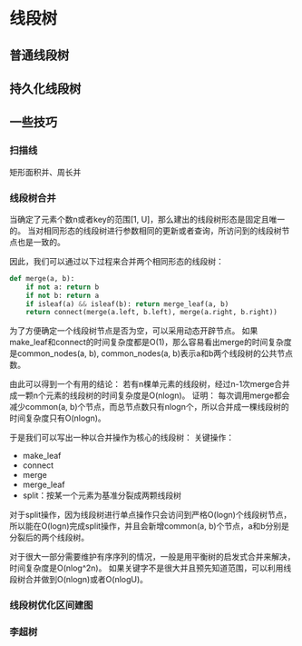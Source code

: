 # 线段树

## 普通线段树

## 持久化线段树

## 一些技巧

### 扫描线

矩形面积并、周长并

### 线段树合并

当确定了元素个数n或者key的范围[1, U]，那么建出的线段树形态是固定且唯一的。
当对相同形态的线段树进行参数相同的更新或者查询，所访问到的线段树节点也是一致的。

因此，我们可以通过以下过程来合并两个相同形态的线段树：
```python
def merge(a, b):
    if not a: return b
    if not b: return a
    if isleaf(a) && isleaf(b): return merge_leaf(a, b)
    return connect(merge(a.left, b.left), merge(a.right, b.right))
```

为了方便确定一个线段树节点是否为空，可以采用动态开辟节点。
如果make_leaf和connect的时间复杂度都是O(1)，那么容易看出merge的时间复杂度是common_nodes(a, b), common_nodes(a, b)表示a和b两个线段树的公共节点数。

由此可以得到一个有用的结论：
若有n棵单元素的线段树，经过n-1次merge合并成一颗n个元素的线段树的时间复杂度是O(nlogn)。
证明：
每次调用merge都会减少common(a, b)个节点，而总节点数只有nlogn个，所以合并成一棵线段树的时间复杂度只有O(nlogn)。

于是我们可以写出一种以合并操作为核心的线段树：
关键操作：
+ make_leaf
+ connect
+ merge
+ merge_leaf
+ split：按某一个元素为基准分裂成两颗线段树

对于split操作，因为线段树进行单点操作只会访问到严格O(logn)个线段树节点，所以能在O(logn)完成split操作，并且会新增common(a, b)个节点，a和b分别是分裂后的两个线段树。

对于很大一部分需要维护有序序列的情况，一般是用平衡树的启发式合并来解决，时间复杂度是O(nlog^2n)。
如果关键字不是很大并且预先知道范围，可以利用线段树合并做到O(nlogn)或者O(nlogU)。

### 线段树优化区间建图

### 李超树